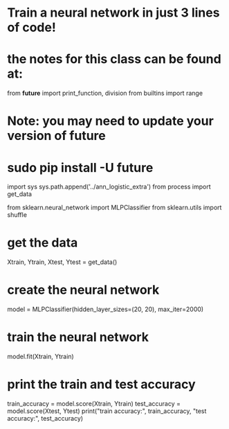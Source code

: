 
# Train a neural network in just 3 lines of code!
#
# the notes for this class can be found at:

from __future__ import print_function, division
from builtins import range

# Note: you may need to update your version of future
# sudo pip install -U future


import sys
sys.path.append('../ann_logistic_extra')
from process import get_data

from sklearn.neural_network import MLPClassifier
from sklearn.utils import shuffle

# get the data
Xtrain, Ytrain, Xtest, Ytest = get_data()

# create the neural network
model = MLPClassifier(hidden_layer_sizes=(20, 20), max_iter=2000)

# train the neural network
model.fit(Xtrain, Ytrain)

# print the train and test accuracy
train_accuracy = model.score(Xtrain, Ytrain)
test_accuracy = model.score(Xtest, Ytest)
print("train accuracy:", train_accuracy, "test accuracy:", test_accuracy)